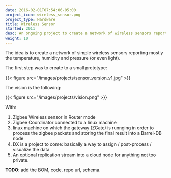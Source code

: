 ```yaml
---
date: 2016-02-01T07:54:06-05:00
project_icon: wireless_sensor.png
project_type: Hardware
title: Wireless Sensor
started: 2011
desc: An ongoing project to create a network of wireless sensors reporting temperature/humidity/etc inside/outside.
weight: 10
---
```


The idea is to create a network of simple wireless sensors reporting mostly the temperature, humidity and pressure (or even light).

The first step was to create to a small prototype:

{{< figure src="/images/projects/sensor_version_v1.jpg" >}}

The vision is the following:

{{< figure src="/images/projects/vision.png" >}}

With: 

1. Zigbee Wireless sensor in Router mode
2. Zigbee Coordinator connected to a linux machine
3. linux machine on which the gateway (ZGate) is runnging in order to process the zigbee packets and storing the final result into a Barrel-DB node
4. DX is a project to come: basically a way to assign / post-process / visualize the data
5. An optional replication stream into a cloud node for anything not too private.

**TODO**: add the BOM, code, repo url, schema.
